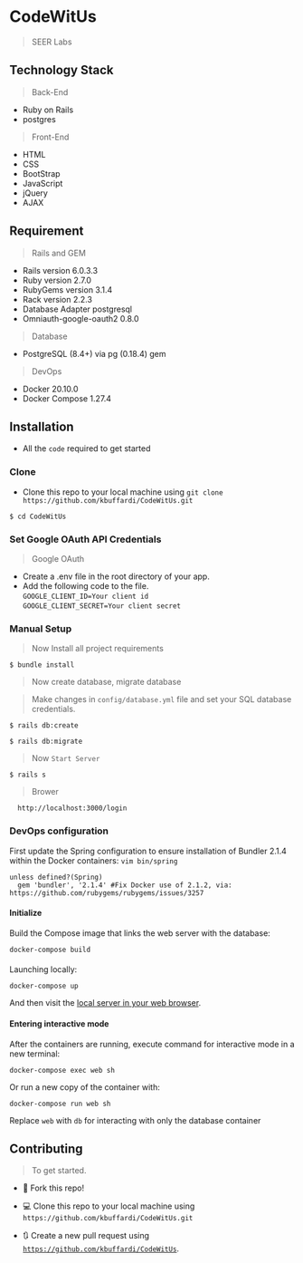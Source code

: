 # CodeWitUs

> SEER Labs


## Technology Stack

> Back-End

- Ruby on Rails
- postgres

> Front-End

- HTML
- CSS
- BootStrap
- JavaScript
- jQuery
- AJAX


## Requirement

> Rails and GEM

- Rails version             6.0.3.3
- Ruby version              2.7.0
- RubyGems version          3.1.4
- Rack version              2.2.3
- Database Adapter          postgresql
- Omniauth-google-oauth2    0.8.0

> Database
- PostgreSQL (8.4+) via pg (0.18.4) gem

> DevOps

- Docker  20.10.0
- Docker Compose 1.27.4



## Installation

- All the `code` required to get started

### Clone

- Clone this repo to your local machine using `git clone https://github.com/kbuffardi/CodeWitUs.git`

```shell
$ cd CodeWitUs
```

### Set Google OAuth API Credentials

> Google OAuth
- Create a .env file in the root directory of your app.
-  Add the following code to the file. <br />
`GOOGLE_CLIENT_ID=Your client id  `<br />
`GOOGLE_CLIENT_SECRET=Your client secret`<br />


### Manual Setup

> Now Install all project requirements
```shell
$ bundle install
```

> Now create database, migrate database

> Make changes in `config/database.yml` file and set your SQL database credentials.


```shell
$ rails db:create
```

```shell
$ rails db:migrate
```

> Now `Start Server`

```shell
$ rails s
```


> Brower

```shell
  http://localhost:3000/login
```

### DevOps configuration

First update the Spring configuration to ensure installation of Bundler 2.1.4 within
the Docker containers: `vim bin/spring`

```shell
unless defined?(Spring)
  gem 'bundler', '2.1.4' #Fix Docker use of 2.1.2, via: https://github.com/rubygems/rubygems/issues/3257
```

#### Initialize

Build the Compose image that links the web server with the database:
```shell
docker-compose build
````

####

Launching locally:

```shell
docker-compose up
```

And then visit the [local server in your web browser](http://0.0.0.0:3000
).

#### Entering interactive mode

After the containers are running, execute command for interactive mode in a new terminal:
```shell
docker-compose exec web sh
```

Or run a new copy of the container with:
```shell
docker-compose run web sh
```

Replace `web` with `db` for interacting with only the database container

## Contributing

> To get started.

- 🍴 Fork this repo!

- 💻 Clone this repo to your local machine using `https://github.com/kbuffardi/CodeWitUs.git`

- 🔃 Create a new pull request using <a href="https://github.com/kbuffardi/CodeWitUs.git" target="_blank">`https://github.com/kbuffardi/CodeWitUs`</a>.
